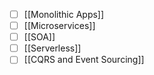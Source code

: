 - [ ] [[Monolithic Apps]]
- [ ] [[Microservices]]
- [ ] [[SOA]]
- [ ] [[Serverless]]
- [ ] [[CQRS and Event Sourcing]]